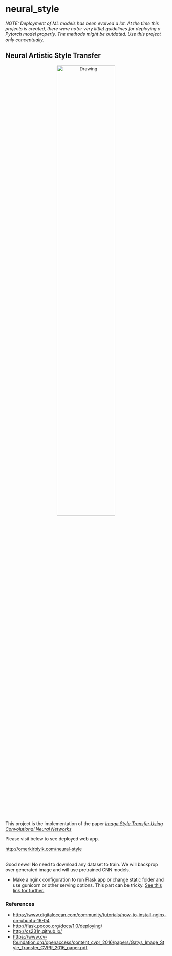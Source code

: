 # neural_style
*NOTE: Deployment of ML models has been evolved a lot. At the time this projects is created, there were no(or very little) guidelines for deploying a Pytorch model properly. The methods might be outdated. Use this project only conceptually.*
## Neural Artistic Style Transfer

<p align="center">
 <img src="./static/img/demo.png" alt="Drawing", width=60%>
</p>

This project is the implementation of the paper [_Image Style Transfer Using Convolutional Neural Networks_](https://www.cv-foundation.org/openaccess/content_cvpr_2016/papers/Gatys_Image_Style_Transfer_CVPR_2016_paper.pdf)


Please visit below to see deployed web app.

http://omerkirbiyik.com/neural-style

\
Good news! No need to download any dataset to train. We will backprop over generated image and will use pretrained CNN models.

- Make a nginx configuration to run Flask app or change static folder and use gunicorn or other serving options. This part can be tricky. [See this link for further.](https://www.digitalocean.com/community/tutorials/how-to-serve-flask-applications-with-uwsgi-and-nginx-on-ubuntu-16-04)

### References
- https://www.digitalocean.com/community/tutorials/how-to-install-nginx-on-ubuntu-16-04
- http://flask.pocoo.org/docs/1.0/deploying/
- http://cs231n.github.io/
- https://www.cv-foundation.org/openaccess/content_cvpr_2016/papers/Gatys_Image_Style_Transfer_CVPR_2016_paper.pdf
